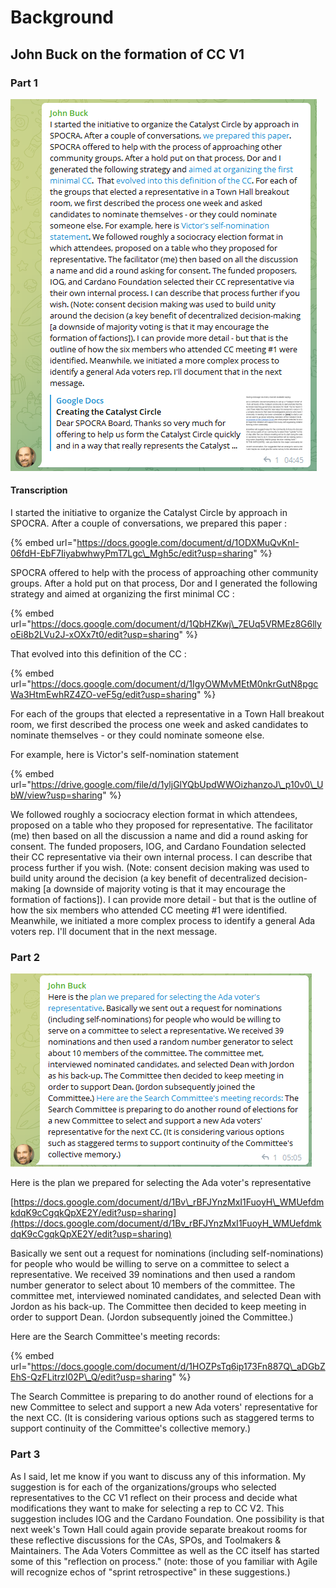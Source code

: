 # Background

## John Buck on the formation of CC V1

### Part 1

![](.gitbook/assets/2021-10-06.png)

#### Transcription

I started the initiative to organize the Catalyst Circle by approach in SPOCRA. After a couple of conversations, we prepared this paper :

{% embed url="https://docs.google.com/document/d/1ODXMuQvKnI-06fdH-EbF7IiyabwhwyPmT7Lgc\_Mgh5c/edit?usp=sharing" %}

SPOCRA offered to help with the process of approaching other community groups. After a hold put on that process, Dor and I generated the following strategy and aimed at organizing the first minimal CC : 

{% embed url="https://docs.google.com/document/d/1QbHZKwj\_7EUq5VRMEz8G6llyoEi8b2LVu2J-xOXx7t0/edit?usp=sharing" %}

That evolved into this definition of the CC :

{% embed url="https://docs.google.com/document/d/1IgyOWMvMEtM0nkrGutN8pgcWa3HtmEwhRZ4ZO-veF5g/edit?usp=sharing" %}

For each of the groups that elected a representative in a Town Hall breakout room, we first described the process one week and asked candidates to nominate themselves - or they could nominate someone else. 

For example, here is Victor's self-nomination statement

{% embed url="https://drive.google.com/file/d/1yljGlYQbUpdWWOizhanzoJ\_p10v0\_UbW/view?usp=sharing" %}

We followed roughly a sociocracy election format in which attendees, proposed on a table who they proposed for representative. The facilitator \(me\) then based on all the discussion a name and did a round asking for consent. The funded proposers, IOG, and Cardano Foundation selected their CC representative via their own internal process. I can describe that process further if you wish. \(Note: consent decision making was used to build unity around the decision \(a key benefit of decentralized decision-making \[a downside of majority voting is that it may encourage the formation of factions\]\). I can provide more detail - but that is the outline of how the six members who attended CC meeting \#1 were identified. Meanwhile, we initiated a more complex process to identify a general Ada voters rep. I'll document that in the next message.

### Part 2

![](.gitbook/assets/2021-10-06-1-.png)

Here is the plan we prepared for selecting the Ada voter's representative 

[https://docs.google.com/document/d/1Bv\_rBFJYnzMxI1FuoyH\_WMUefdmkdqK9cCgqkQpXE2Y/edit?usp=sharing](https://docs.google.com/document/d/1Bv_rBFJYnzMxI1FuoyH_WMUefdmkdqK9cCgqkQpXE2Y/edit?usp=sharing)

Basically we sent out a request for nominations \(including self-nominations\) for people who would be willing to serve on a committee to select a representative. We received 39 nominations and then used a random number generator to select about 10 members of the committee. The committee met, interviewed nominated candidates, and selected Dean with Jordon as his back-up. The Committee then decided to keep meeting in order to support Dean. \(Jordon subsequently joined the Committee.\) 

Here are the Search Committee's meeting records: 

{% embed url="https://docs.google.com/document/d/1HOZPsTq6ip173Fn887Q\_aDGbZEhS-QzFLitrzI02P\_Q/edit?usp=sharing" %}

The Search Committee is preparing to do another round of elections for a new Committee to select and support a new Ada voters' representative for the next CC. \(It is considering various options such as staggered terms to support continuity of the Committee's collective memory.\)

### Part 3

As I said, let me know if you want to discuss any of this information. My suggestion is for each of the organizations/groups who selected representatives to the CC V1 reflect on their process and decide what modifications they want to make for selecting a rep to CC V2. This suggestion includes IOG and the Cardano Foundation. One possibility is that next week's Town Hall could again provide separate breakout rooms for these reflective discussions for the CAs, SPOs, and Toolmakers & Maintainers. The Ada Voters Committee as well as the CC itself has started some of this "reflection on process." \(note: those of you familiar with Agile will recognize echos of "sprint retrospective" in these suggestions.\)




